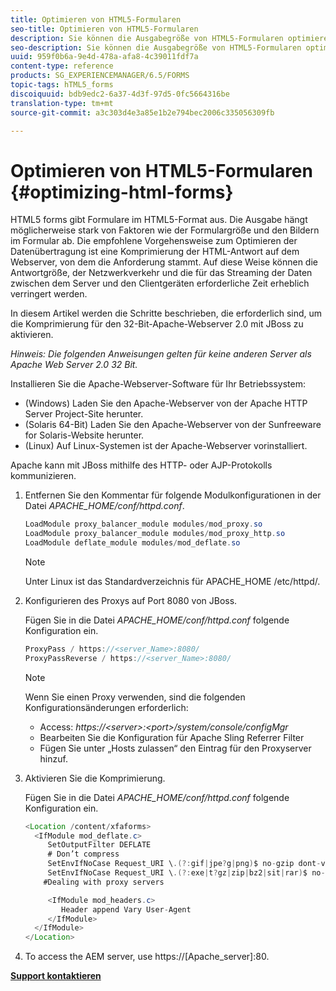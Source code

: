 ```yaml
---
title: Optimieren von HTML5-Formularen
seo-title: Optimieren von HTML5-Formularen
description: Sie können die Ausgabegröße von HTML5-Formularen optimieren.
seo-description: Sie können die Ausgabegröße von HTML5-Formularen optimieren.
uuid: 959f0b6a-9e4d-478a-afa8-4c39011fdf7a
content-type: reference
products: SG_EXPERIENCEMANAGER/6.5/FORMS
topic-tags: hTML5_forms
discoiquuid: bdb9edc2-6a37-4d3f-97d5-0fc5664316be
translation-type: tm+mt
source-git-commit: a3c303d4e3a85e1b2e794bec2006c335056309fb

---
```



# Optimieren von HTML5-Formularen {#optimizing-html-forms}

HTML5 forms gibt Formulare im HTML5-Format aus. Die Ausgabe hängt möglicherweise stark von Faktoren wie der Formulargröße und den Bildern im Formular ab. Die empfohlene Vorgehensweise zum Optimieren der Datenübertragung ist eine Komprimierung der HTML-Antwort auf dem Webserver, von dem die Anforderung stammt. Auf diese Weise können die Antwortgröße, der Netzwerkverkehr und die für das Streaming der Daten zwischen dem Server und den Clientgeräten erforderliche Zeit erheblich verringert werden.

In diesem Artikel werden die Schritte beschrieben, die erforderlich sind, um die Komprimierung für den 32-Bit-Apache-Webserver 2.0 mit JBoss zu aktivieren.

*Hinweis: Die folgenden Anweisungen gelten für keine anderen Server als Apache Web Server 2.0 32 Bit.*

Installieren Sie die Apache-Webserver-Software für Ihr Betriebssystem:

* (Windows) Laden Sie den Apache-Webserver von der Apache HTTP Server Project-Site herunter.
* (Solaris 64-Bit) Laden Sie den Apache-Webserver von der Sunfreeware for Solaris-Website herunter.
* (Linux) Auf Linux-Systemen ist der Apache-Webserver vorinstalliert.

Apache kann mit JBoss mithilfe des HTTP- oder AJP-Protokolls kommunizieren.

1. Entfernen Sie den Kommentar für folgende Modulkonfigurationen in der Datei *APACHE_HOME/conf/httpd.conf*.

   ```java
   LoadModule proxy_balancer_module modules/mod_proxy.so
   LoadModule proxy_balancer_module modules/mod_proxy_http.so
   LoadModule deflate_module modules/mod_deflate.so
   ```

   >[!NOTE]
   >
   >Unter Linux ist das Standardverzeichnis für APACHE_HOME /etc/httpd/.

1. Konfigurieren des Proxys auf Port 8080 von JBoss.

   Fügen Sie in die Datei *APACHE_HOME/conf/httpd.conf* folgende Konfiguration ein.

   ```java
   ProxyPass / https://<server_Name>:8080/
   ProxyPassReverse / https://<server_Name>:8080/
   ```

   >[!NOTE]
   >
   >Wenn Sie einen Proxy verwenden, sind die folgenden Konfigurationsänderungen erforderlich:
   >
   >* Access: *https://&lt;server>:&lt;port>/system/console/configMgr*
   * Bearbeiten Sie die Konfiguration für Apache Sling Referrer Filter
   * Fügen Sie unter „Hosts zulassen“ den Eintrag für den Proxyserver hinzuf.


1. Aktivieren Sie die Komprimierung.

   Fügen Sie in die Datei *APACHE_HOME/conf/httpd.conf* folgende Konfiguration ein.

   ```java
   <Location /content/xfaforms>
     <IfModule mod_deflate.c>
        SetOutputFilter DEFLATE
        # Don’t compress
        SetEnvIfNoCase Request_URI \.(?:gif|jpe?g|png)$ no-gzip dont-vary
        SetEnvIfNoCase Request_URI \.(?:exe|t?gz|zip|bz2|sit|rar)$ no-gzip dont-vary
       #Dealing with proxy servers
   
        <IfModule mod_headers.c>
           Header append Vary User-Agent
        </IfModule>
     </IfModule>
   </Location>
   ```

1. To access the AEM server, use https://[Apache_server]:80.

**[Support kontaktieren](https://www.adobe.com/account/sign-in.supportportal.html)**

